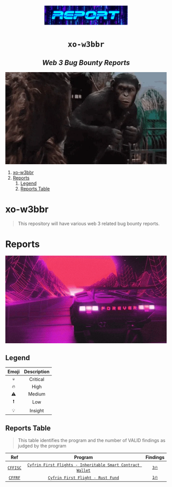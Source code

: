 <p align="center"><a href="https://x.com/xyizko" target="_blank" rel="noopener noreferrer"><img src="https://raw.githubusercontent.com/xyizko/xo-tagz/refs/heads/main/gfx/o.png"></a></p>

<h1 align="center"><code> xo-w3bbr </code></h1>
<h2 align="center"><i> Web 3 Bug Bounty Reports </i></h2>

<p align="center">
<a href="https://x.com/xyizko" target="_blank" rel="noopener noreferrer">
<img src="./gfx/t.webp">
</a>
</p>

1. [xo-w3bbr](#xo-w3bbr)
2. [Reports](#reports)
   1. [Legend](#legend)
   2. [Reports Table](#reports-table)


# xo-w3bbr
> This repository will have various web 3 related bug bounty reports. 

# Reports 

<p align="center">
<a href="https://x.com/xyizko" target="_blank" rel="noopener noreferrer">
<img src="./gfx/c.webp">
</a>
</p>

## Legend

Emoji | Description 
:--: | :--:
💀 | Critical 
🔥 | High
⚠️ | Medium 
❗ | Low
💡 | Insight

## Reports Table 

> This table identifies the program and the number of VALID findings as judged by the program

Ref | Program | Findings
:--: | :--: | :--:
[`CFFISC`](./cyf/cffisc/README.MD) | [`Cyfrin First Flights - Inheritable Smart Contract Wallet`](https://codehawks.cyfrin.io/c/2025-03-inheritable-smart-contract-wallet) | [`3`🔥](./cyf/cffisc/README.MD)
[`CFFRF`](./cyf/cffrf/README.MD) | [`Cyfrin First Flight - Rust Fund`](https://codehawks.cyfrin.io/c/2025-03-rustfund) | [`1`🔥](./cyf/cffrf/README.MD)